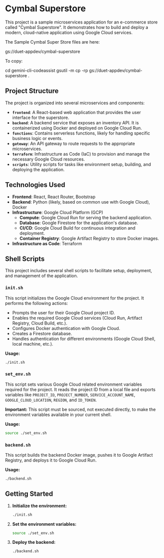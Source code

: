# Cymbal Superstore

This project is a sample microservices application for an e-commerce store called "Cymbal Superstore". It demonstrates how to build and deploy a modern, cloud-native application using Google Cloud services.

The Sample Cymbal Super Store files are here:

gs://duet-appdev/cymbal-superstore

To copy:

cd gemini-cli-codeassist
gsutil -m cp -rp gs://duet-appdev/cymbal-superstore .

## Project Structure

The project is organized into several microservices and components:

-   **`frontend`**: A React-based web application that provides the user interface for the superstore.
-   **`backend`**: A backend service that exposes an inventory API. It is containerized using Docker and deployed on Google Cloud Run.
-   **`functions`**: Contains serverless functions, likely for handling specific business logic or events.
-   **`gateway`**: An API gateway to route requests to the appropriate microservices.
-   **`terraform`**: Infrastructure as Code (IaC) to provision and manage the necessary Google Cloud resources.
-   **`scripts`**: Utility scripts for tasks like environment setup, building, and deploying the application.

## Technologies Used

-   **Frontend**: React, React Router, Bootstrap
-   **Backend**: Python (likely, based on common use with Google Cloud), Docker
-   **Infrastructure**: Google Cloud Platform (GCP)
    -   **Compute**: Google Cloud Run for serving the backend application.
    -   **Database**: Google Firestore for the application's database.
    -   **CI/CD**: Google Cloud Build for continuous integration and deployment.
    -   **Container Registry**: Google Artifact Registry to store Docker images.
-   **Infrastructure as Code**: Terraform

## Shell Scripts

This project includes several shell scripts to facilitate setup, deployment, and management of the application.

### `init.sh`

This script initializes the Google Cloud environment for the project. It performs the following actions:

*   Prompts the user for their Google Cloud project ID.
*   Enables the required Google Cloud services (Cloud Run, Artifact Registry, Cloud Build, etc.).
*   Configures Docker authentication with Google Cloud.
*   Creates a Firestore database.
*   Handles authentication for different environments (Google Cloud Shell, local machine, etc.).

**Usage:**

```bash
./init.sh
```

### `set_env.sh`

This script sets various Google Cloud related environment variables required for the project. It reads the project ID from a local file and exports variables like `PROJECT_ID`, `PROJECT_NUMBER`, `SERVICE_ACCOUNT_NAME`, `GOOGLE_CLOUD_LOCATION`, `REGION`, and `ID_TOKEN`.

**Important:** This script must be sourced, not executed directly, to make the environment variables available in your current shell.

**Usage:**

```bash
source ./set_env.sh
```

### `backend.sh`

This script builds the backend Docker image, pushes it to Google Artifact Registry, and deploys it to Google Cloud Run.

**Usage:**

```bash
./backend.sh
```

## Getting Started

1.  **Initialize the environment:**

    ```bash
    ./init.sh
    ```

2.  **Set the environment variables:**

    ```bash
    source ./set_env.sh
    ```

3.  **Deploy the backend:**

    ```bash
    ./backend.sh
    ```
